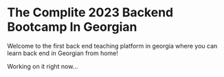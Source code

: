 # The Complite 2023 Backend Bootcamp In Georgian
Welcome to the first back end teaching platform in georgia where you can learn back end in Georgian from home!

Working on it right now...
